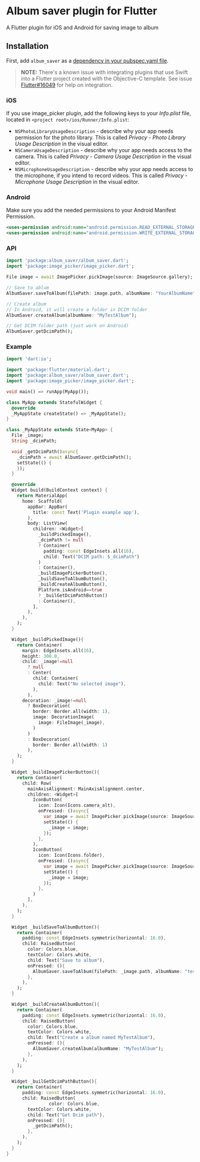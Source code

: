 # Album saver plugin for Flutter

A Flutter plugin for iOS and Android for saving image to album

## Installation

First, add `album_saver` as a [dependency in your pubspec.yaml file](https://flutter.io/platform-plugins/).

> **NOTE:** There's a known issue with integrating plugins that use Swift into a Flutter project created with the Objective-C template. See issue [Flutter#16049](https://github.com/flutter/flutter/issues/16049) for help on integration.

### iOS

If you use image_picker plugin, add the following keys to your _Info.plist_ file, located in `<project root>/ios/Runner/Info.plist`:

* `NSPhotoLibraryUsageDescription` - describe why your app needs permission for the photo library. This is called _Privacy - Photo Library Usage Description_ in the visual editor.
* `NSCameraUsageDescription` - describe why your app needs access to the camera. This is called _Privacy - Camera Usage Description_ in the visual editor.
* `NSMicrophoneUsageDescription` - describe why your app needs access to the microphone, if you intend to record videos. This is called _Privacy - Microphone Usage Description_ in the visual editor.

### Android

Make sure you add the needed permissions to your Android Manifest Permission.

```xml
<uses-permission android:name="android.permission.READ_EXTERNAL_STORAGE" />
<uses-permission android:name="android.permission.WRITE_EXTERNAL_STORAGE" />
```

### API
``` dart
import 'package:album_saver/album_saver.dart';
import 'package:image_picker/image_picker.dart';

File image = await ImagePicker.pickImage(source: ImageSource.gallery);

// Save to ablum
AlbumSaver.saveToAlbum(filePath: image.path, albumName: "YourAlbumName");

// Create album
// In Android, it will create a folder in DCIM folder
AlbumSaver.createAlbum(albumName: "MyTestAlbum");

// Get DCIM folder path (just work on Android)
AlbumSaver.getDcimPath();
```

### Example

``` dart
import 'dart:io';

import 'package:flutter/material.dart';
import 'package:album_saver/album_saver.dart';
import 'package:image_picker/image_picker.dart';

void main() => runApp(MyApp());

class MyApp extends StatefulWidget {
  @override
  _MyAppState createState() => _MyAppState();
}

class _MyAppState extends State<MyApp> {
  File _image;
  String _dcimPath;

  void _getDcimPath()async{
    _dcimPath = await AlbumSaver.getDcimPath();
    setState(() {
    });
  }

  @override
  Widget build(BuildContext context) {
    return MaterialApp(
      home: Scaffold(
        appBar: AppBar(
          title: const Text('Plugin example app'),
        ),
        body: ListView(
          children: <Widget>[
            _buildPickedImage(),
            _dcimPath != null
            ? Container(
              padding: const EdgeInsets.all(16),
              child: Text("DCIM path: $_dcimPath")
            )
            : Container(),
            _buildImagePickerButton(),
            _buildSaveToAlbumButton(),
            _buildCreateAlbumButton(),
            Platform.isAndroid==true
            ? _builGetDcimPathButton()
            : Container(),
          ],
        ),
      ),
    );
  }

  Widget _buildPickedImage(){
    return Container(
      margin: EdgeInsets.all(16),
      height: 300.0,
      child: _image!=null
        ? null
        : Center(
          child: Container(
            child: Text("No selected image"),
          ),
        ),
      decoration: _image!=null
        ? BoxDecoration(
          border: Border.all(width: 1),
          image: DecorationImage(
            image: FileImage(_image),
          )
        )
        : BoxDecoration(
          border: Border.all(width: 1)
        ),
    );
  }

  Widget _buildImagePickerButton(){
    return Container(
      child: Row(
        mainAxisAlignment: MainAxisAlignment.center,
        children: <Widget>[
          IconButton(
            icon: Icon(Icons.camera_alt),
            onPressed: ()async{
              var image = await ImagePicker.pickImage(source: ImageSource.camera);
              setState(() {
                _image = image;
              });
            },
          ),
          IconButton(
            icon: Icon(Icons.folder),
            onPressed: ()async{
              var image = await ImagePicker.pickImage(source: ImageSource.gallery);
              setState(() {
                _image = image;
              });
            },
          )
        ],
      ),
    );
  }

  Widget _buildSaveToAlbumButton(){
    return Container(
      padding: const EdgeInsets.symmetric(horizontal: 16.0),
      child: RaisedButton(
        color: Colors.blue,
        textColor: Colors.white,
        child: Text("Save to album"),
        onPressed: (){
          AlbumSaver.saveToAlbum(filePath: _image.path, albumName: "test_album_saver2");
        },
      ),
    );
  }

  Widget _buildCreateAlbumButton(){
    return Container(
      padding: const EdgeInsets.symmetric(horizontal: 16.0),
      child: RaisedButton(
        color: Colors.blue,
        textColor: Colors.white,
        child: Text("Create a album named MyTestAlbum"),
        onPressed: (){
          AlbumSaver.createAlbum(albumName: "MyTestAlbum");
        },
      ),
    );
  }

  Widget _builGetDcimPathButton(){
    return Container(
      padding: const EdgeInsets.symmetric(horizontal: 16.0),
      child: RaisedButton(
                color: Colors.blue,
        textColor: Colors.white,
        child: Text("Get Dcim path"),
        onPressed: (){
          _getDcimPath();
        },
      ),
    );
  }
}
```
